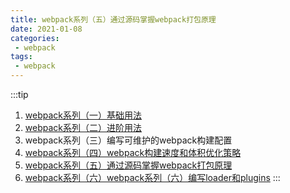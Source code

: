 ```yaml
---
title: webpack系列（五）通过源码掌握webpack打包原理
date: 2021-01-08
categories:
 - webpack
tags:
 - webpack
---
```


:::tip
1. [webpack系列（一）基础用法](https://iseddrick.github.io/blog/blogs/webpack/webpack系列/基础用法.html)
2. [webpack系列（二）进阶用法](https://iseddrick.github.io/blog/blogs/webpack/webpack系列/进阶用法.html)
3. webpack系列（三）编写可维护的webpack构建配置
4. [webpack系列（四）webpack构建速度和体积优化策略](https://iseddrick.github.io/blog/blogs/webpack/webpack系列/webpack构建速度和体积优化策略.html)
5. [webpack系列（五）通过源码掌握webpack打包原理](https://iseddrick.github.io/blog/blogs/webpack/webpack系列/通过源码掌握webpack打包原理.html)
6. [webpack系列（六）webpack系列（六）编写loader和plugins](https://iseddrick.github.io/blog/blogs/webpack/webpack系列/编写loader和plugins.html)
:::
